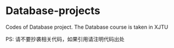 # Database-projects
Codes of Database project. The Database course is taken in XJTU

PS: 请不要抄袭相关代码，如果引用请注明代码出处
